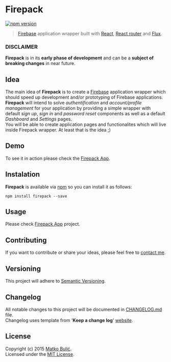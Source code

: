 # Firepack
[![npm version](https://badge.fury.io/js/firepack.svg)](https://badge.fury.io/js/firepack)
> [Firebase](https://www.firebase.com/) application wrapper built with [React](http://facebook.github.io/react/),
[React router](https://github.com/rackt/react-router) and [Flux](https://facebook.github.io/flux/).

### DISCLAIMER
**Firepack** is in its **early phase of development** and can be a **subject of breaking changes** in near future.

## Idea
The main idea of **Firepack** is to create a [Firebase](https://www.firebase.com/) application wrapper
which should speed up development and/or prototyping of Firebase applications.  
**Firepack** will intend to solve *authentification* and *account/profile management* for your application by providing
a simple wrapper with default *sign up*, *sign in* and *password reset* components as well as a default *Dashboard* and *Settings* pages.  
You will be able to create application pages and functionalites which will live inside Firepack wrapper. At least that is the idea ;)

## Demo
To see it in action please check the [Firepack App](https://bulicmatko.github.io/firepack-app/).

## Instalation
**Firepack** is available via [npm](https://www.npmjs.com/) so you can install it as follows:

    npm install firepack --save

## Usage
Please check [Firepack App](https://github.com/bulicmatko/firepack-app/) project.

## Contributing
If you want to contribute or share your ideas, please feel free to [contact me](mailto:bulicmatko@gmail.com).

## Versioning
This project will adhere to [Semantic Versioning](http://semver.org/).

## Changelog
All notable changes to this project will be documented in
[CHANGELOG.md](https://github.com/bulicmatko/firepack/blob/master/CHANGELOG.md) file.  
Changelog uses template from '**Keep a change log**' [website](http://keepachangelog.com/).

## License
Copyright (c) 2015 [Matko Bulić](mailto:bulicmatko@gmail.com).  
Licensed under the [MIT License](https://github.com/bulicmatko/firepack/blob/master/LICENSE).
